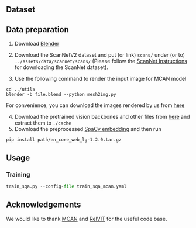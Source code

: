 ## Dataset

## Data preparation

1. Download [Blender](https://www.blender.org/download/)

2. Download the ScanNetV2 dataset and put (or link) `scans/` under (or to) `../assets/data/scannet/scans/` (Please follow the [ScanNet Instructions](../assets/data/scannet/README.md) for downloading the ScanNet dataset).

3. Use the following command to render the input image for MCAN model
```shell
cd ../utils
blender -b file.blend --python mesh2img.py
``` 
For convenience, you can download the images rendered by us from [here]()

4. Download the pretrained vision backbones and other files from [here](https://drive.google.com/file/d/1pxmUxkk5t8Bg_cS_jdaQgugCqYddZInE/view?usp=sharing) and extract them to `./cache`
5. Download the preprocessed [SpaCy embedding](en_vectors_web_lg) and then run
```shell
pip install path/en_core_web_lg-1.2.0.tar.gz
```

## Usage

### Training
```python
train_sqa.py --config-file train_sqa_mcan.yaml
```

## Acknowledgements
We would like to thank [MCAN](https://github.com/MILVLG/mcan-vqa) and [RelVIT](https://github.com/ATR-DBI/ScanQA) for the useful code base.